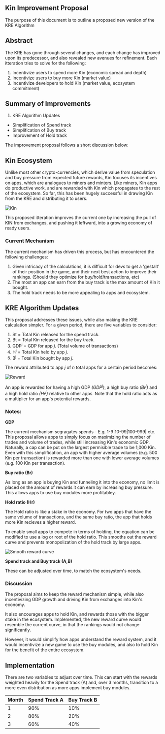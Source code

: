 ## Kin Improvement Proposal
The purpose of this document is to outline a proposed new version of the KRE Algorithm

## Abstract
The KRE has gone through several changes, and each change has improved upon its predecessor, and also revealed new avenues for refinement. Each itteration tries to solve for the following:

1. Incentivize users to spend more Kin (economic spread and depth)
2. Incentivize users to buy more Kin (market value)
3. Incentivize developers to hold Kin (market value, ecosystem commitment)


## Summary of Improvements
1. KRE Algorithm Updates

 - Simplification of Spend track
 - Simplification of Buy track
 - Improvement of Hold track

The improvement proposal follows a short discussion below:

## Kin Ecosystem
Unlike most other crypto-currencies, which derive value from speculation and buy pressure from expected future rewards, Kin focuses its incentives on apps, which are analogues to miners and minters. Like miners, Kin apps do productive work, and are rewarded with Kin which propagates to the rest of the ecosystem. So far, this has been hugely successful in drawing Kin from the KRE and distributing it to users.

![Kin](https://i.imgur.com/cKtxrRD.jpg)

This proposed itteration improves the current one by increasing the pull of KIN from exchanges, and pushing it leftward, into a growing economy of ready users. 

### Current Mechanism
The current mechanism has driven this process, but has encountered the following challenges:

1. Given intricacy of the calculations, it is difficult for devs to get a 'gestalt' of their position in the game, and their next best action to improve their rankings. (Should they optimize for buy/hold/transactions, etc)
2. The most an app can earn from the buy track is the max amount of Kin it bought.
3. The hold track needs to be more appealing to apps and ecosystem.

## KRE Algorithm Updates
This proposal addresses these issues, while also making the KRE calculation simpler. For a given period, there are five variables to consider:

1. St = Total Kin released for the spend track.
2. Bt = Total Kin released for the buy track.
3. GDP<sup>j</sup> = GDP for app *j*. (Total volume of transactions)
4. H<sup>j</sup> = Total Kin held by app *j*.
5. B<sup>j</sup> = Total Kin bought by app *j*.

The reward attributed to app *j* of *n* total apps for a certain period becomes:


![Reward](https://i.imgur.com/Z8sIItA.jpg)


An app is rewarded for having a high GDP *(GDP<sup>j</sup>)*, a high buy ratio *(Br<sup>j</sup>)* and a high hold ratio *(Hr<sup>j</sup>)* relative to other apps. Note that the hold ratio acts as a multiplier for an app's potential rewards.

### Notes:
**GDP**

The current mechanism segragates spends - E.g. 1-9|10-99|100-999| etc. This proposal allows apps to simply focus on maximizing the number of trades and volume of trades, while still increasing Kin's economic GDP. Naturally, a cap can be put on the largest permisible trade to be 1,000 Kin. Even with this simplification, an app with higher average volumes (e.g. 500 Kin per transaction) is rewarded more than one with lower average volumes (e.g. 100 Kin per transaction).


**Buy ratio (Br)**

As long as an app is buying Kin and funneling it into the economy, no limit is placed on the amount of rewards it can earn by increasing buy pressure. This allows apps to use buy modules more profitabley.


**Hold ratio (Hr)**

The Hold ratio is like a stake in the economy. For two apps that have the same volume of transactions, and the same buy ratio, the app that holds more Kin recieves a higher reward.

To enable small apps to compete in terms of holding, the equation can be modified to use a log or root of the hold ratio. This smooths out the reward curve and prevents monopolization of the hold track by large apps.


![Smooth reward curve](https://i.imgur.com/1RwZQgU.jpg)


**Spend track and Buy track (A,B)**

These can be adjusted over time, to match the ecosystem's needs.

### Discussion
The proposal aims to keep the reward mechanism simple, while also incentivizing GDP growth and driving Kin from exchanges into Kin's economy.

It also encourages apps to hold Kin, and rewards those with the bigger stake in the ecosystem. Implemented, the new reward curve would resemble the current curve, in that the rankings would not change significantly.

However, it would simplify how apps understand the reward system, and it would incentivize a new game to use the buy modules, and also to hold Kin for the benefit of the entire ecosystem.

## Implementation
There are two variables to adjust over time. This can start with the rewards weighted heavily for the Spend track (A) and, over 3 months, transition to a more even distribution as more apps implement buy modules.

| Month           | Spend Track A   | Buy Track B     |
| --------------- | --------------- | --------------- |
| 1               | 90%             | 10%             |
| 2               | 80%             | 20%             |
| 3               | 60%             | 40%             |
